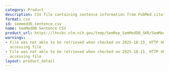 ```yaml
---
category: Product
description: CSV file containing sentence information from PubMed citations
format: csv
id: semmeddb.sentence.csv
name: SemMedDB Sentence CSV
product_url: https://lhncbc.nlm.nih.gov/temp/SemRep_SemMedDB_SKR/SemMedDB_tables/SENTENCE.csv
warnings:
- File was not able to be retrieved when checked on 2025-10-15_ HTTP 403 error when
  accessing file
- File was not able to be retrieved when checked on 2025-10-15_ HTTP 403 error when
  accessing file
layout: product_detail
---
```

